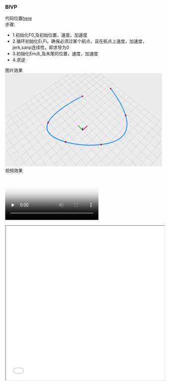 ### BIVP
代码位置[here](lec5_hw/src/click_gen.cpp#L74)  
步骤:  
* 1.初始化F0,及初始位置，速度，加速度
* 2.循环初始化Ei,Fi。确保必须过某个航点，且在航点上速度，加速度，jerk,sanp连续性，即求导为0    
* 3.初始化Em点,及末尾的位置，速度，加速度
* 4.求逆
  
图片效果  
![01.png](images/01.png)
视频效果  
<video id="video" controls="" preload="none" poster="images/01.mp4">
    <source id="mp4" src="images/01.mp4" type="video/mp4">
</video>
<iframe height=498 width=510 src="images/01.mp4">